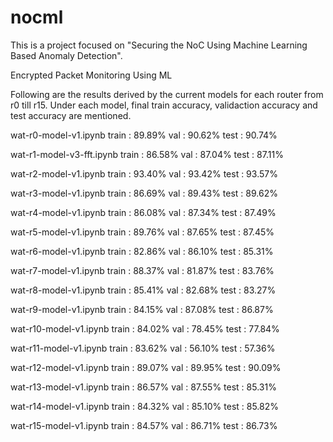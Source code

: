 # nocml
This is a project focused on "Securing the NoC Using Machine Learning Based Anomaly Detection".

Encrypted Packet Monitoring Using ML

Following are the results derived by the current models for each router from r0 till r15. Under each model, final train accuracy, validaction accuracy and test accuracy are mentioned.

wat-r0-model-v1.ipynb
train   :   89.89%
val     :   90.62%
test    :   90.74%

wat-r1-model-v3-fft.ipynb
train   :   86.58%
val     :   87.04%
test    :   87.11%

wat-r2-model-v1.ipynb
train   :   93.40%
val     :   93.42%
test    :   93.57%

wat-r3-model-v1.ipynb
train   :   86.69%
val     :   89.43%
test    :   89.62%

wat-r4-model-v1.ipynb
train   :   86.08%
val     :   87.34%
test    :   87.49%

wat-r5-model-v1.ipynb
train   :   89.76%
val     :   87.65%
test    :   87.45%

wat-r6-model-v1.ipynb
train   :   82.86%
val     :   86.10%
test    :   85.31%

wat-r7-model-v1.ipynb
train   :   88.37%
val     :   81.87%
test    :   83.76%

wat-r8-model-v1.ipynb
train   :   85.41%
val     :   82.68%
test    :   83.27%

wat-r9-model-v1.ipynb
train   :   84.15%
val     :   87.08%
test    :   86.87%

wat-r10-model-v1.ipynb
train   :   84.02%
val     :   78.45%
test    :   77.84%

wat-r11-model-v1.ipynb
train   :   83.62%
val     :   56.10%
test    :   57.36%

wat-r12-model-v1.ipynb
train   :   89.07%
val     :   89.95%
test    :   90.09%

wat-r13-model-v1.ipynb
train   :   86.57%
val     :   87.55%
test    :   85.31%

wat-r14-model-v1.ipynb
train   :   84.32%
val     :   85.10%
test    :   85.82%

wat-r15-model-v1.ipynb
train   :   84.57%
val     :   86.71%
test    :   86.73%
